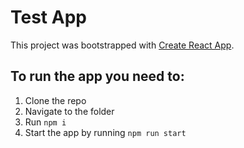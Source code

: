 # Test App

This project was bootstrapped with [Create React App](https://github.com/facebook/create-react-app).

## To run the app you need to:
1. Clone the repo
2. Navigate to the folder
3. Run `npm i`
4. Start the app by running `npm run start`
